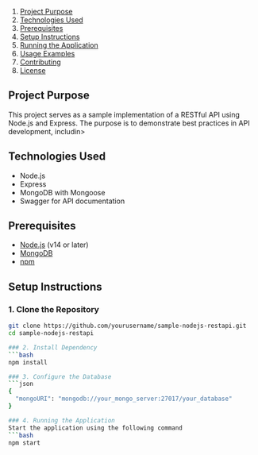 1. [Project Purpose](#project-purpose)
2. [Technologies Used](#technologies-used)
3. [Prerequisites](#prerequisites)
4. [Setup Instructions](#setup-instructions)
5. [Running the Application](#running-the-application)
6. [Usage Examples](#usage-examples)
7. [Contributing](#contributing)
8. [License](#license)

## Project Purpose
This project serves as a sample implementation of a RESTful API using Node.js and Express. The purpose is to demonstrate best practices in API development, includin>

## Technologies Used
- Node.js
- Express
- MongoDB with Mongoose
- Swagger for API documentation

## Prerequisites
- [Node.js](https://nodejs.org/) (v14 or later)
- [MongoDB](https://www.mongodb.com/)
- [npm](https://www.npmjs.com/)

## Setup Instructions

### 1. Clone the Repository
```bash
git clone https://github.com/yourusername/sample-nodejs-restapi.git
cd sample-nodejs-restapi

### 2. Install Dependency
```bash
npm install

### 3. Configure the Database
```json
{
  "mongoURI": "mongodb://your_mongo_server:27017/your_database"
}

### 4. Running the Application
Start the application using the following command
```bash
npm start
